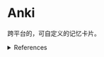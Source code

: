 # Anki

跨平台的，可自定义的记忆卡片。

<details>
<summary>References</summary>

- [Anki 官网](https://apps.ankiweb.net/)
- [Anki 模板 | Troyciv](https://github.com/Troyciv/anki-templates-superlist)

</details>